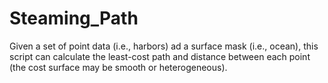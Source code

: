 # Steaming_Path
Given a set of point data (i.e., harbors) ad a surface mask (i.e., ocean),
this script can calculate the least-cost path and distance between each point 
(the cost surface may be smooth or heterogeneous).
